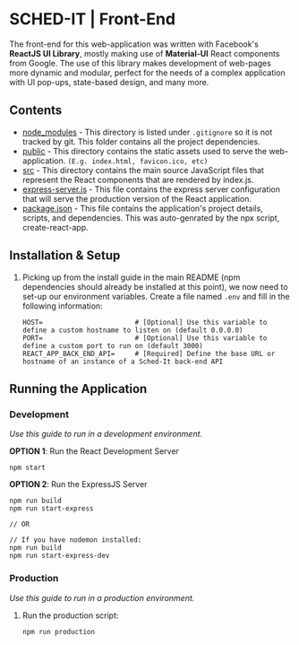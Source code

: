 # SCHED-IT | Front-End

The front-end for this web-application was written with Facebook's **ReactJS UI Library**, mostly making use of **Material-UI** React components from Google. The use of this library makes development of web-pages more dynamic and modular, perfect for the needs of a complex application with UI pop-ups, state-based design, and many more.

## Contents
- [node_modules](#) - This directory is listed under ```.gitignore``` so it is not tracked by git. This folder contains all the project dependencies.
- [public](./public) - This directory contains the static assets used to serve the web-application. ```(E.g. index.html, favicon.ico, etc)```
- [src](./src) - This directory contains the main source JavaScript files that represent the React components that are rendered by index.js.
- [express-server.js](./express-server.js) - This file contains the express server configuration that will serve the production version of the React application.
- [package.json](./package.json) - This file contains the application's project details, scripts, and dependencies. This was auto-genrated by the npx script, create-react-app.

## Installation & Setup
1. Picking up from the install guide in the main README (npm dependencies should already be installed at this point), we now need to set-up our environment variables. Create a file named ```.env``` and fill in the following information:
    ```
    HOST=                       # [Optional] Use this variable to define a custom hostname to listen on (default 0.0.0.0)
    PORT=                       # [Optional] Use this variable to define a custom port to run on (default 3000)
    REACT_APP_BACK_END_API=     # [Required] Define the base URL or hostname of an instance of a Sched-It back-end API
    ```

## Running the Application
### Development
*Use this guide to run in a development environment.*

**OPTION 1**: Run the React Development Server

    
    npm start
    

**OPTION 2**: Run the ExpressJS Server

    npm run build
    npm run start-express

    // OR

    // If you have nodemon installed:
    npm run build
    npm run start-express-dev
    

### Production
*Use this guide to run in a production environment.*
1. Run the production script:
    ```
    npm run production
    ```
